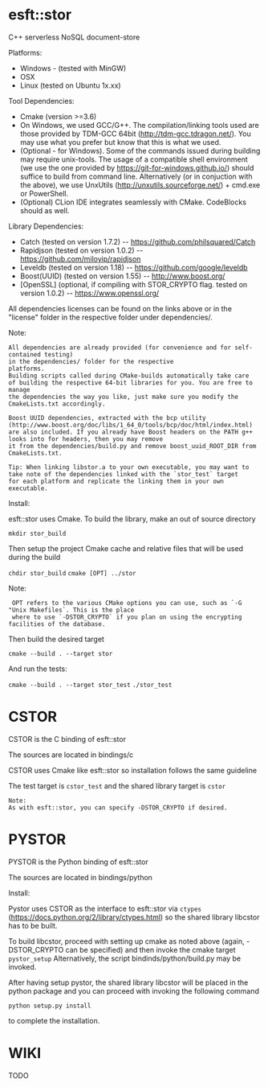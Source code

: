 # esft::stor
C++ serverless NoSQL document-store 

Platforms:
 - Windows - (tested with MinGW)
 - OSX
 - Linux (tested on Ubuntu 1x.xx)

Tool Dependencies:
 - Cmake (version >=3.6)
 - On Windows, we used GCC/G++. The compilation/linking tools used are those provided by TDM-GCC 64bit
 (http://tdm-gcc.tdragon.net/). You may use what you prefer but know that this is 
 what we used.
 - (Optional - for Windows). Some of the commands issued during building may require
 unix-tools. The usage of a compatible shell environment 
 (we use the one provided by https://git-for-windows.github.io/) should suffice to 
 build from command line. Alternatively (or in conjuction with the above), we use
 UnxUtils (http://unxutils.sourceforge.net/) + cmd.exe or PowerShell.
 - (Optional) CLion IDE integrates seamlessly with CMake. CodeBlocks should as well. 
 

Library Dependencies:
 - Catch        (tested on version 1.7.2) -- https://github.com/philsquared/Catch
 - Rapidjson    (tested on version 1.0.2) -- https://github.com/miloyip/rapidjson
 - Leveldb      (tested on version 1.18)  -- https://github.com/google/leveldb
 - Boost(UUID)  (tested on version 1.55)  -- http://www.boost.org/
 - [OpenSSL]    (optional, if compiling 
                 with STOR_CRYPTO flag.
                 tested on version 1.0.2) -- https://www.openssl.org/

All dependencies licenses can be found on the links above or in the "license" folder
in the respective folder under dependencies/. 

  Note:
  
    All dependencies are already provided (for convenience and for self-contained testing) 
    in the dependencies/ folder for the respective
    platforms. 
    Building scripts called during CMake-builds automatically take care
    of building the respective 64-bit libraries for you. You are free to manage
    the dependencies the way you like, just make sure you modify the CmakeLists.txt accordingly.
    
    Boost UUID dependencies, extracted with the bcp utility (http://www.boost.org/doc/libs/1_64_0/tools/bcp/doc/html/index.html)
    are also included. If you already have Boost headers on the PATH g++ looks into for headers, then you may remove
    it from the dependencies/build.py and remove boost_uuid_ROOT_DIR from CmakeLists.txt.
    
    Tip: When linking libstor.a to your own executable, you may want to take note of the dependencies linked with the `stor_test` target
    for each platform and replicate the linking them in your own executable. 
    
Install:

esft::stor uses Cmake.
To build the library, make an out of source directory
   
   `mkdir stor_build`

Then setup the project Cmake cache and relative files that will be used during the build

   `chdir stor_build`
   `cmake [OPT] ../stor`
   
   Note:
   
     OPT refers to the various CMake options you can use, such as `-G "Unix Makefiles`. This is the place
     where to use `-DSTOR_CRYPTO` if you plan on using the encrypting facilities of the database.

Then build the desired target

   `cmake --build . --target stor`

And run the tests:

   `cmake --build . --target stor_test`
   `./stor_test`
    
# CSTOR
CSTOR is the C binding of esft::stor

The sources are located in bindings/c

CSTOR uses Cmake like esft::stor so installation follows the same guideline

The test target is `cstor_test` and the shared library target is `cstor`

    Note:
    As with esft::stor, you can specify -DSTOR_CRYPTO if desired. 


# PYSTOR
PYSTOR is the Python binding of esft::stor

The sources are located in bindings/python

Install: 

Pystor uses CSTOR as the interface to esft::stor via `ctypes` (https://docs.python.org/2/library/ctypes.html)
so the shared library libcstor has to be built.

To build libcstor, proceed with setting up cmake as noted above (again, -DSTOR_CRYPTO can be specified)
and then invoke the cmake target `pystor_setup`
Alternatively, the script bindinds/python/build.py may be invoked.

After having setup pystor, the shared library libcstor will be placed in the python package and you can proceed
with invoking the following command

`python setup.py install`

to complete the installation. 

# WIKI
TODO